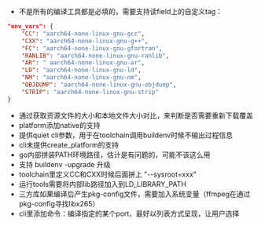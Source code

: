 - 不是所有的编译工具都是必填的，需要支持读field上的自定义tag：

```json
"env_vars": {
    "CC": "aarch64-none-linux-gnu-gcc",
    "CXX": "aarch64-none-linux-gnu-g++",
    "FC": "aarch64-none-linux-gnu-gfortran",
    "RANLIB": "aarch64-none-linux-gnu-ranlib",
    "AR": " aarch64-none-linux-gnu-ar",
    "LD": "aarch64-none-linux-gnu-ld",
    "NM": "aarch64-none-linux-gnu-nm",
    "OBJDUMP": "aarch64-none-linux-gnu-objdump",
    "STRIP": "aarch64-none-linux-gnu-strip"
}
```

- 通过获取资源文件的大小和本地文件大小对比，来判断是否需要重新下载覆盖
- platform添加native的支持
- 提供quiet cli参数，用于在toolchain调用buildenv时候不输出过程信息
- cli未提供create_platform的支持
- go内部拼装PATH环境路径，估计是有问题的，可能不该这么用
- 支持 buildenv -upgrade 升级
- toolchain里定义CC和CXX时候后面拼上 "--sysroot=xxx"
- 运行tools需要将内部lib路径加入到LD_LIBRARY_PATH
- 三方库如果编译后产生pkg-config文件，需要加入系统变量（ffmpeg在通过pkg-config寻找libx265）
- cli里添加命令：编译指定的某个port，最好以列表方式呈现，让用户选择